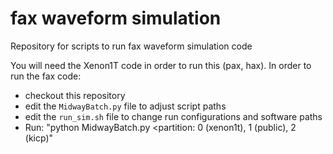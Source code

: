 # fax waveform simulation
Repository for scripts to run fax waveform simulation code

You will need the Xenon1T code in order to run this (pax, hax).
In order to run the fax code:
* checkout this repository
* edit the `MidwayBatch.py` file to adjust script paths
* edit the `run_sim.sh` file to change run configurations and software paths
* Run: "python MidwayBatch.py <output directory> <number of jobs> <partition: 0 (xenon1t), 1 (public), 2 (kicp)"

